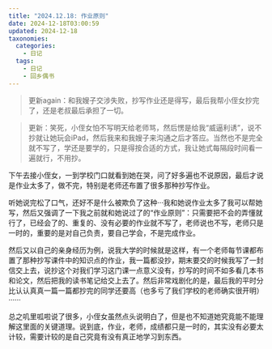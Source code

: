 ```yaml
---
title: "2024.12.18: 作业原则"
date: 2024-12-18T03:00:59
updated: 2024-12-18
taxonomies:
  categories:
    - 日记
  tags:
    - 日记
    - 回乡偶书
---
```


> 更新again：和我嫂子交涉失败，抄写作业还是得写，最后我帮小侄女抄完了，还是老叔最后承担了一切。

> 更新：笑死，小侄女怕不写明天给老师骂，然后愣是给我“威逼利诱”，说不抄就让她玩会iPad，然后我来和我嫂子来沟通之后才答应。当然也不是完全就不写了，学还是要学的，只是得按合适的方式，我让她式每隔段时间看一遍就行，不用抄。

下午去接小侄女，一到学校门口就看到她在哭，问了好多遍也不说原因，最后才说是作业太多了，做不完，特别是老师还布置了很多那种抄写作业。

听她说完松了口气，还好不是什么被欺负了这种···我和她说作业太多了我可以帮她写，然后又强调了一下我之前就和她说过了的“作业原则”：只需要把不会的弄懂就行了，已经会了的、重复的、没有必要的作业就不写了，老师说也不写，老师只是一时的，重要的是对自己负责，要自己学会，不是完成作业。

然后又以自己的亲身经历为例，说我大学的时候就是这样，有一个老师每节课都布置了那种抄写课件中的知识点的作业，我一篇都没抄，期末要交的时候我写了一封信交上去，说抄这个对我们学习这门课一点意义没有，抄写的时间不如多看几本书和论文，然后把我的读书笔记给交上去了。然后非常戏剧化的是，最后我的平时分比认认真真一篇一篇都抄完的同学还要高（也多亏了我们学校的老师确实很开明）······

总之叽里呱啦说了很多，小侄女虽然点头说明白了，但是也不知道她究竟能不能理解这里面的关键道理。说到底，作业，老师，成绩都只是一时的，其实没有必要太计较，需要计较的是自己究竟有没有真正地学习到东西。